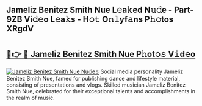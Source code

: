 ## Jameliz Benitez Smith Nue L𝚎a𝚔ed N𝚞𝚍e - Part-9ZB Vi𝚍𝚎o L𝚎a𝚔s - H𝚘𝚝 O𝚗𝚕yf𝚊ns P𝚑𝚘tos XRgdV

# <h2><a href="http://kf2och.oniu.top/?m=Jameliz+Benitez+Smith+Nue">🔗👉 🔴 Jameliz Benitez Smith Nue P𝚑ot𝚘𝚜 V𝚒d𝚎o</a></h2>

[![Jameliz Benitez Smith Nue Nu𝚍e𝚜](https://i.imgur.com/0qMVB7G.gif)](http://kf2och.oniu.top/?m=Jameliz+Benitez+Smith+Nue)
Social media personality Jameliz Benitez Smith Nue, famed for publishing dance and lifestyle material, consisting of presentations and vlogs. Skilled musician Jameliz Benitez Smith Nue, celebrated for their exceptional talents and accomplishments in the realm of music.  
